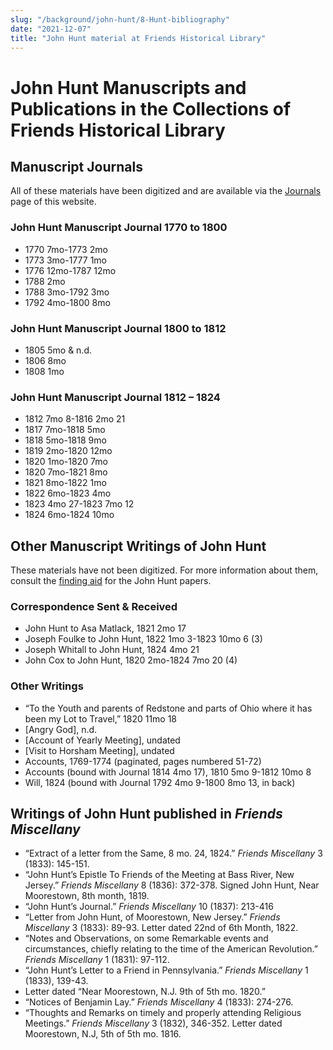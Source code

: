 ```yaml
---
slug: "/background/john-hunt/8-Hunt-bibliography"
date: "2021-12-07"
title: "John Hunt material at Friends Historical Library"
---
```


# John Hunt Manuscripts and Publications in the Collections of Friends Historical Library

## Manuscript Journals
All of these materials have been digitized and are available via the [Journals](/journals) page of this website.

### John Hunt Manuscript Journal 1770 to 1800
- 1770 7mo-1773 2mo
- 1773 3mo-1777 1mo
- 1776 12mo-1787 12mo
- 1788 2mo
- 1788 3mo-1792 3mo
- 1792 4mo-1800 8mo

### John Hunt Manuscript Journal 1800 to 1812
- 1805 5mo & n.d.
- 1806 8mo
- 1808 1mo

### John Hunt Manuscript Journal 1812 – 1824
- 1812 7mo 8-1816 2mo 21
- 1817 7mo-1818 5mo
- 1818 5mo-1818 9mo		
- 1819 2mo-1820 12mo
- 1820 1mo-1820 7mo
- 1820 7mo-1821 8mo
- 1821 8mo-1822 1mo
- 1822 6mo-1823 4mo
- 1823 4mo 27-1823 7mo 12
- 1824 6mo-1824 10mo

## Other Manuscript Writings of John Hunt
These materials have not been digitized. For more information about them, consult the [finding aid](https://archives.tricolib.brynmawr.edu/resources/5240johu) for the John Hunt papers.

### Correspondence Sent & Received
- John Hunt to Asa Matlack, 1821 2mo 17
- Joseph Foulke to John Hunt, 1822 1mo 3-1823 10mo 6 (3)
- Joseph Whitall to John Hunt, 1824 4mo 21
- John Cox to John Hunt, 1820 2mo-1824 7mo 20 (4)

### Other Writings
- “To the Youth and parents of Redstone and parts of Ohio where it has been my Lot to Travel,” 1820 11mo 18
- [Angry God], n.d.
- [Account of Yearly Meeting], undated
- [Visit to Horsham Meeting], undated
- Accounts, 1769-1774 (paginated, pages numbered 51-72)
- Accounts (bound with Journal 1814 4mo 17), 1810 5mo 9-1812 10mo 8
- Will, 1824 (bound with Journal 1792 4mo 9-1800 8mo 13, in back)

## Writings of John Hunt published in *Friends Miscellany*
- “Extract of a letter from the Same, 8 mo. 24, 1824.” *Friends Miscellany* 3 (1833): 145-151.
- “John Hunt’s Epistle To Friends of the Meeting at Bass River, New Jersey.” *Friends Miscellany* 8 (1836): 372-378.  Signed John Hunt, Near Moorestown, 8th month, 1819.
- “John Hunt’s Journal.” *Friends Miscellany* 10 (1837): 213-416
- “Letter from John Hunt, of Moorestown, New Jersey.” *Friends Miscellany* 3 (1833): 89-93.  Letter dated 22nd of 6th Month, 1822.
- “Notes and Observations, on some Remarkable events and circumstances, chiefly relating to the time of the American Revolution.” *Friends Miscellany* 1 (1831): 97-112.
- “John Hunt’s Letter to a Friend in Pennsylvania.”  *Friends Miscellany* 1 (1833), 139-43.
- Letter dated “Near Moorestown, N.J. 9th of 5th mo. 1820.”
- “Notices of Benjamin Lay.” *Friends Miscellany* 4 (1833): 274-276.
- “Thoughts and Remarks on timely and properly attending Religious Meetings.” *Friends Miscellany* 3 (1832), 346-352.  Letter dated Moorestown, N.J,   5th of 5th mo. 1816.
